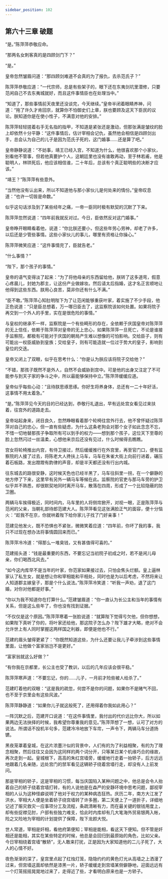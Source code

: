 ```yaml
---
sidebar_position: 102
---
```


## 第六十三章 **破题**

“是。”陈萍萍恭敬应命。

“那两名女刺客真的是四顾剑门下？”

“是。”

皇帝忽然皱眉问道：“那四顾剑难道不会真的为了报仇，去杀范氏子？”

陈萍萍恭敬应道：“一代宗师，总是有些架子的，眼下还在东夷剑坑里潜修，只要范闲自己不去东夷城就好，而且这件事情臣也在处理当中。”

“知道了，那些事情前天夜里还没谈完，今天继续。”皇帝半闭着眼睛养神，问道：“拖了许久才肯回京，就算你不怕御史们上章，朕也要顾及这天下臣民的议论。朕知道你是在使小性子，不满意对他的安排。”

陈萍萍轻轻搓着右手无名指的指甲，不知道是紧张还是激动，但那张满是皱纹的脸上却依然十分平静：“这件事情后，估计宰相会记仇，虽然他会相信是四顾剑出手，总会认为自己的儿子是因为范氏子死的，这门婚事……还是算了吧。”

皇帝静静说道：“不妨事，靖王已经入宫，不知道为什么，他很喜欢那个小家伙，别看他不管事，但若他真要护个人，这朝廷里也没有谁敢再动，至于林若甫，他是聪明人，林珙死后，他应该相信谁，二十年后，总该有个真正聪明些的决断才应该。”

“靖王？”陈萍萍有些意外。

“当然他没有认出来，所以不知道他与那小家伙儿是何处来的情份。”皇帝叹息道：“也许一切皆是命数。”

似乎这句话涉及到了某些经年之痛，一帝一臣同时极有默契的沉默了下来。

陈萍萍忽然说道：“四年前我就反对过。今日，臣依然反对这门婚事。”

皇帝睁开眼睛看着他，说道：“你比朕还要小，但这些年劳心劳神，却老了许多，以后还是少管些事情。这些小家伙儿的事儿，哪里有资格让你操心。”

陈萍萍微笑应道：“这件事情完了，臣就告老。”

“什么事情？”

“陛下，那个孩子的事情。”

皇帝的语气变得淡了起来：“为了将他母亲的东西留给他，朕转了这多道弯，假意心疼晨儿，封她为郡主，让这份产业做嫁妆。然后请太后指婚，这才名正言顺地让他得到这些东西。朕用心良苦，莫非你还有什么不满。”

“臣不敢。”陈萍萍心知肚明陛下为了让范闲能够重获叶家，着实施了不少手段，他正色说道：“只是臣总想着，万一哪日臣去了，这监察院该如何处置。如果将院子再交到一个外人的手里，实在是很危险的事情。”

与皇权的继承不一样，监察院是一个有些畸形的存在，全依赖于庆国皇帝对陈萍萍的无上信任，依赖于陈萍萍对皇帝的无上忠心，如果陈萍萍一旦死亡，不论是谁接手监察院，都极有可能对于庆国的朝局产生难以想像的可怕影响。交给臣子，则有可能出一权臣威胁到皇族；交给皇子，则有可能造就一位过于势大的皇子，影响到皇位的交迭。

皇帝又闭上了双眼，似乎在思考什么：“你是认为朕应该将院子交给他？”

“不错，那孩子既然不是外人，自然不会威胁到宫中。可是他的出身又注定了不可能参与到天子家的争斗之中，所以最能够保持中立。”陈萍萍缓缓应道。

皇帝似乎每些心动：“且待朕思琢思琢。你好生将养身体，总还有一二十年好活，这事情不用太着急。”

“是。”陈萍萍见今天的目的已经达到，恭敬行礼退出，早有远处宫女看见过来扶着，往宫外的道路走去。

皇帝站起身来，闭目良久，忽然睁眼看着那个轮椅往宫外行去，他不曾怀疑过陈萍萍对自己的忠心，但一直有些疑虑，为什么这条老狗会对那个女子如此念念不忘，不惜一切地替那孩子争取所有可以到手的权力——想到那个孩子，这位天下至尊的脸上忽然闪过一丝温柔，心想他来京后还没有见过，什么时候得去瞧瞧。

宫女将轮椅推出内宫，有侍卫接过，然后缓缓推行在外宫里，再至官门口，便有监察院的人接了过去，将陈老大人搀扶上马车，马车在朱雀大街上向前行进着，碾压着石板路，发出蹬蹬有韵律的声音，却是半天都还没有行出内城。

往东城去的路很安静，这时候天色也已经半黑了，马车往斜里一拐，在一个僻静的地方停了下来，这里早有另外一辆马车等候在此。监察院的官吏与那马车旁的护卫似乎并不熟悉，却很默契地同时离开马车，散落在四周，形成了一个比较隐蔽的防卫圈。

两辆马车挨得极近，同时间内，马车里的人将侧帘掀开，对视一眼，正是陈萍萍与范闲的父亲，当朝礼部待郎范建大人。陈萍萍看见这张满脸正气的面容，便十分恼火：“趁我不在京，你就哄着陛下给你家儿子找了门好亲事！”

范建见他发火，既不恐惧也不紧张，微微笑着应道：“四年前，你坏了我的事，我只不过现在想办法将事情圆回来而已。”

陈萍萍冷冷道：“得那么一堆臭钱，又有甚值得可喜的。”

范建摇头道：“钱是最重要的东西，不要忘记当初院子初成之时，若不是闲儿母亲，你们喝西北风去。”

“如今这内库早不是当年的叶家，你范家如果接过去，只怕会焦头烂额。皇上逼林家认了私生女，就是想让你和宰相能和平相处，同时也是为以后考虑，不然将来让人知道郡主嫁皇子，那是个什么说法。”陈萍萍冷笑道：“听我一声劝，退了这门婚，对你对他都是好事。”

“你以为我不知道你在打算什么。”范建皱眉道：“你一直认为长公主和当年的事情有关系，但是这么些年了，你也没有找到证据。”

“不仅仅是这个原因。”陈萍萍寒着一张脸说道：“就算陛下觉得亏欠他，但你想想，如果陛下真听了你的，将叶家还给他，那这院子怎么办？陛下雄才大略，绝对不会允许世上有人同时掌握这两样国之利器，即便是他也不行。”

范建的眉头皱得更紧了：“你既然知道这些，为什么还要让我儿子牵涉到这些事情里面，让他做个富家翁岂不是更好。”

“富家翁就这么好做？”

“有你我在京都里，长公主也受了教训，以后的几年应该会很平稳。”

陈萍萍寒声道：“不要忘记，你的……儿子，一月前才险些被人给杀了。”

范建盯着他的双眼：“这是我的疏忽，何尝不是你的问题，如果你不是赌气不回，也不至于京里会有这些风波。”

陈萍萍静静道：“如果你儿子就这般死了，还用得着你我如此用心？”

一阵沉默之后，范建开口说道：“在这件事情里，我付出的代价远比你大，所以如果两边无法抉择的时候，我希望你尊重我的意见。”陈萍萍想了一想，认可了对方的说法。所谓话不投机半句多，范建冷冷地放下车帘，一声令下，两辆马车分道扬镳。

黑夜笼罩着皇城，在这片浓墨汁似的背景中，人们有的为了利益相聚，有的为了理念相聚，然后往往又会因为这同样的两个词分开，只等某日某个机缘巧合的缘故，再次走到一起。皇城根下，高高的朱红宫墙旁，缓缓地行走着一抬轿子，后方远远地跟着几名亲随，远处宫门的禁军看见这辆轿子绕着宫墙行走，却没有人上前发问。

那是宰相的轿子，这是宰相的习惯，每当庆国陷入某种问题之中，他总是会令人抬着自己的轿子绕着宫墙打转，有的人说他是在森严的安静环境中思考问题，鄙视宰相的人认为这种怪癖说明了他对于权力的某种病态狂热。庆历二年，南方大江发了洪水，宰相大人便是坐着轿子绕宫墙转了许多圈，第二天便上了一道折子，详细地记述了赈灾救灾一应事项分工及流程，条疏清晰有力，而在最关键的银钱用度上，却有些捉襟见肘，户部有些独力难支，恰此时内库却有几大笔海外贸易银两入帐，险之又险地为宰相的计划提供了保障，陛下龙颜大悦。

世人常道，宰相是奸相，看他府第便知；宰相是能相，看这天下便知。但不管是奸相还是能相，其实在某些特定的时候，他总是会回归到最原始的角色，比如父亲。今日宰相绕着宫墙“散轿”，无人敢来打扰，正是因为大家知道他的二儿子死了，大人的心情不好。

夜色渐渐的深了，皇宫里点起了红烛灯笼，隐隐约约的黄色灯光从高墙之上洒漫了过来，但宫墙这面却依然是漆黑一片，轿子缓缓走到宫墙某侧僻静地，迎面远远有一个灯笼摇摇晃晃地过来了，走得近了些，才看明白原来也是一方轿子。

